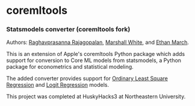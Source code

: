 # coremltools
### Statsmodels converter (coremltools fork)

Authors: [Raghavprasanna Rajagopalan](www.github.com/raghavp96), [Marshall White](www.github.com/masterswan),
and [Ethan March](www.github.com/ethmarch).

This is an extension of Apple's coremltools Python package which adds support for conversion to Core ML models
from statsmodels, a Python package for econometrics and statistical modeling.

The added converter provides support for [Ordinary Least Square Regression](http://www.statsmodels.org/stable/generated/statsmodels.regression.linear_model.OLS.html#statsmodels.regression.linear_model.OLS)
and [Logit Regression](http://www.statsmodels.org/stable/generated/statsmodels.discrete.discrete_model.Logit.html#statsmodels.discrete.discrete_model.Logit)
models.

This project was completed at HuskyHacks3 at Northeastern University.
